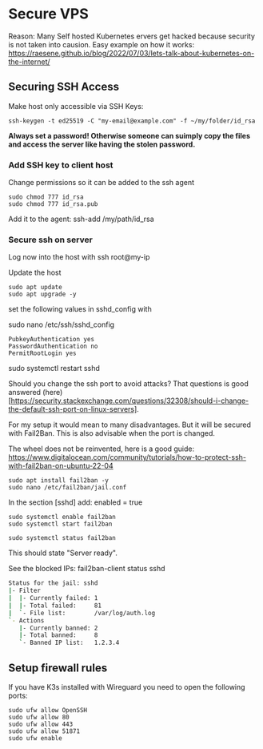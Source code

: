 # Secure VPS

Reason: Many Self hosted Kubernetes ervers get hacked because security is not taken into causion. Easy example on how it works:
https://raesene.github.io/blog/2022/07/03/lets-talk-about-kubernetes-on-the-internet/




## Securing SSH Access

Make host only accessible via SSH Keys:

```ssh-keygen -t ed25519 -C "my-email@example.com" -f ~/my/folder/id_rsa```

**Always set a password! Otherwise someone can suimply copy the files and access the server like having the stolen password.**


### Add SSH key to client host
Change permissions so it can be added to the ssh agent

```
sudo chmod 777 id_rsa
sudo chmod 777 id_rsa.pub
```
Add it to the agent:
ssh-add /my/path/id_rsa


### Secure ssh on server
Log now into the host with ssh root@my-ip

Update the host
```
sudo apt update
sudo apt upgrade -y
```
set the following values in sshd_config with

sudo nano /etc/ssh/sshd_config
```
PubkeyAuthentication yes
PasswordAuthentication no
PermitRootLogin yes
```
sudo systemctl restart sshd

Should you change the ssh port to avoid attacks? That questions is good answered (here)[https://security.stackexchange.com/questions/32308/should-i-change-the-default-ssh-port-on-linux-servers].

For my setup it would mean to many disadvantages. But it will be secured with Fail2Ban. This is also advisable when the port is changed.


The wheel does not be reinvented, here is a good guide: https://www.digitalocean.com/community/tutorials/how-to-protect-ssh-with-fail2ban-on-ubuntu-22-04

```
sudo apt install fail2ban -y
sudo nano /etc/fail2ban/jail.conf
```

In the section [sshd] add:
enabled = true

```
sudo systemctl enable fail2ban
sudo systemctl start fail2ban

sudo systemctl status fail2ban
```

This should state "Server ready".


See the blocked IPs:
fail2ban-client status sshd

```bash
Status for the jail: sshd
|- Filter
|  |- Currently failed: 1
|  |- Total failed:     81
|  `- File list:        /var/log/auth.log
`- Actions
   |- Currently banned: 2
   |- Total banned:     8
   `- Banned IP list:   1.2.3.4

```


## Setup firewall rules
If you have K3s installed with Wireguard you need to open the following ports:

```
sudo ufw allow OpenSSH
sudo ufw allow 80
sudo ufw allow 443
sudo ufw allow 51871
sudo ufw enable
```